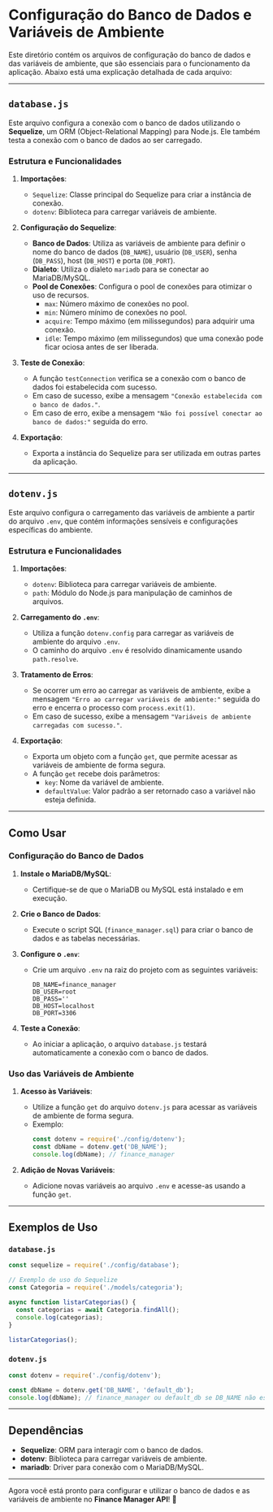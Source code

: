 # Configuração do Banco de Dados e Variáveis de Ambiente

Este diretório contém os arquivos de configuração do banco de dados e das variáveis de ambiente, que são essenciais para o funcionamento da aplicação. Abaixo está uma explicação detalhada de cada arquivo:

---

## `database.js`

Este arquivo configura a conexão com o banco de dados utilizando o **Sequelize**, um ORM (Object-Relational Mapping) para Node.js. Ele também testa a conexão com o banco de dados ao ser carregado.

### Estrutura e Funcionalidades

1. **Importações**:
   - `Sequelize`: Classe principal do Sequelize para criar a instância de conexão.
   - `dotenv`: Biblioteca para carregar variáveis de ambiente.

2. **Configuração do Sequelize**:
   - **Banco de Dados**: Utiliza as variáveis de ambiente para definir o nome do banco de dados (`DB_NAME`), usuário (`DB_USER`), senha (`DB_PASS`), host (`DB_HOST`) e porta (`DB_PORT`).
   - **Dialeto**: Utiliza o dialeto `mariadb` para se conectar ao MariaDB/MySQL.
   - **Pool de Conexões**: Configura o pool de conexões para otimizar o uso de recursos.
     - `max`: Número máximo de conexões no pool.
     - `min`: Número mínimo de conexões no pool.
     - `acquire`: Tempo máximo (em milissegundos) para adquirir uma conexão.
     - `idle`: Tempo máximo (em milissegundos) que uma conexão pode ficar ociosa antes de ser liberada.

3. **Teste de Conexão**:
   - A função `testConnection` verifica se a conexão com o banco de dados foi estabelecida com sucesso.
   - Em caso de sucesso, exibe a mensagem `"Conexão estabelecida com o banco de dados."`.
   - Em caso de erro, exibe a mensagem `"Não foi possível conectar ao banco de dados:"` seguida do erro.

4. **Exportação**:
   - Exporta a instância do Sequelize para ser utilizada em outras partes da aplicação.

---

## `dotenv.js`

Este arquivo configura o carregamento das variáveis de ambiente a partir do arquivo `.env`, que contém informações sensíveis e configurações específicas do ambiente.

### Estrutura e Funcionalidades

1. **Importações**:
   - `dotenv`: Biblioteca para carregar variáveis de ambiente.
   - `path`: Módulo do Node.js para manipulação de caminhos de arquivos.

2. **Carregamento do `.env`**:
   - Utiliza a função `dotenv.config` para carregar as variáveis de ambiente do arquivo `.env`.
   - O caminho do arquivo `.env` é resolvido dinamicamente usando `path.resolve`.

3. **Tratamento de Erros**:
   - Se ocorrer um erro ao carregar as variáveis de ambiente, exibe a mensagem `"Erro ao carregar variáveis de ambiente:"` seguida do erro e encerra o processo com `process.exit(1)`.
   - Em caso de sucesso, exibe a mensagem `"Variáveis de ambiente carregadas com sucesso."`.

4. **Exportação**:
   - Exporta um objeto com a função `get`, que permite acessar as variáveis de ambiente de forma segura.
   - A função `get` recebe dois parâmetros:
     - `key`: Nome da variável de ambiente.
     - `defaultValue`: Valor padrão a ser retornado caso a variável não esteja definida.

---

## Como Usar

### Configuração do Banco de Dados

1. **Instale o MariaDB/MySQL**:
   - Certifique-se de que o MariaDB ou MySQL está instalado e em execução.

2. **Crie o Banco de Dados**:
   - Execute o script SQL (`finance_manager.sql`) para criar o banco de dados e as tabelas necessárias.

3. **Configure o `.env`**:
   - Crie um arquivo `.env` na raiz do projeto com as seguintes variáveis:
     ```dotenv
     DB_NAME=finance_manager
     DB_USER=root
     DB_PASS=''
     DB_HOST=localhost
     DB_PORT=3306
     ```

4. **Teste a Conexão**:
   - Ao iniciar a aplicação, o arquivo `database.js` testará automaticamente a conexão com o banco de dados.

### Uso das Variáveis de Ambiente

1. **Acesso às Variáveis**:
   - Utilize a função `get` do arquivo `dotenv.js` para acessar as variáveis de ambiente de forma segura.
   - Exemplo:
     ```js
     const dotenv = require('./config/dotenv');
     const dbName = dotenv.get('DB_NAME');
     console.log(dbName); // finance_manager
     ```

2. **Adição de Novas Variáveis**:
   - Adicione novas variáveis ao arquivo `.env` e acesse-as usando a função `get`.

---

## Exemplos de Uso

### `database.js`
```js
const sequelize = require('./config/database');

// Exemplo de uso do Sequelize
const Categoria = require('./models/categoria');

async function listarCategorias() {
  const categorias = await Categoria.findAll();
  console.log(categorias);
}

listarCategorias();
```

### `dotenv.js`
```js
const dotenv = require('./config/dotenv');

const dbName = dotenv.get('DB_NAME', 'default_db');
console.log(dbName); // finance_manager ou default_db se DB_NAME não estiver definido
```

---

## Dependências

- **Sequelize**: ORM para interagir com o banco de dados.
- **dotenv**: Biblioteca para carregar variáveis de ambiente.
- **mariadb**: Driver para conexão com o MariaDB/MySQL.

---

Agora você está pronto para configurar e utilizar o banco de dados e as variáveis de ambiente no **Finance Manager API**! 🚀